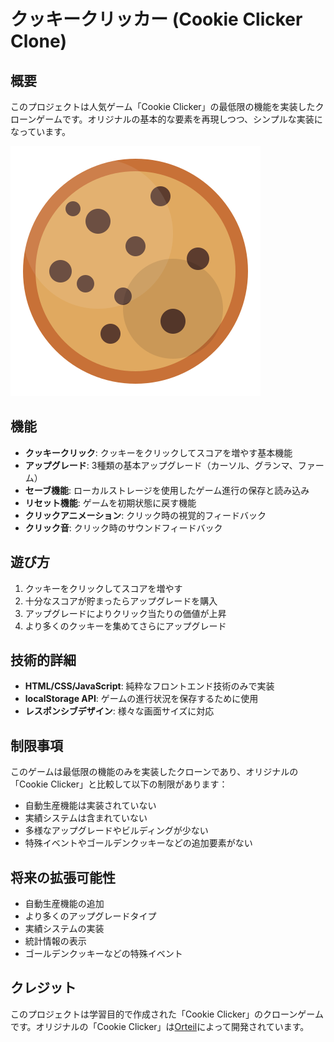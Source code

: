 # クッキークリッカー (Cookie Clicker Clone)

## 概要

このプロジェクトは人気ゲーム「Cookie Clicker」の最低限の機能を実装したクローンゲームです。オリジナルの基本的な要素を再現しつつ、シンプルな実装になっています。

![クッキークリッカーのクッキー](cookie.svg)

## 機能

- **クッキークリック**: クッキーをクリックしてスコアを増やす基本機能
- **アップグレード**: 3種類の基本アップグレード（カーソル、グランマ、ファーム）
- **セーブ機能**: ローカルストレージを使用したゲーム進行の保存と読み込み
- **リセット機能**: ゲームを初期状態に戻す機能
- **クリックアニメーション**: クリック時の視覚的フィードバック
- **クリック音**: クリック時のサウンドフィードバック

## 遊び方

1. クッキーをクリックしてスコアを増やす
2. 十分なスコアが貯まったらアップグレードを購入
3. アップグレードによりクリック当たりの価値が上昇
4. より多くのクッキーを集めてさらにアップグレード

## 技術的詳細

- **HTML/CSS/JavaScript**: 純粋なフロントエンド技術のみで実装
- **localStorage API**: ゲームの進行状況を保存するために使用
- **レスポンシブデザイン**: 様々な画面サイズに対応

## 制限事項

このゲームは最低限の機能のみを実装したクローンであり、オリジナルの「Cookie Clicker」と比較して以下の制限があります：

- 自動生産機能は実装されていない
- 実績システムは含まれていない
- 多様なアップグレードやビルディングが少ない
- 特殊イベントやゴールデンクッキーなどの追加要素がない

## 将来の拡張可能性

- 自動生産機能の追加
- より多くのアップグレードタイプ
- 実績システムの実装
- 統計情報の表示
- ゴールデンクッキーなどの特殊イベント

## クレジット

このプロジェクトは学習目的で作成された「Cookie Clicker」のクローンゲームです。オリジナルの「Cookie Clicker」は[Orteil](https://orteil.dashnet.org/cookieclicker/)によって開発されています。